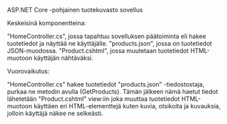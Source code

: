 ASP.NET Core -pohjainen tuotekuvasto sovellus

Keskeisinä komponentteina:

"HomeController.cs", jossa tapahtuu sovelluksen päätoiminta eli hakee tuotetiedot ja näyttää ne käyttäjälle. "products.json", jossa on tuotetiedot JSON-muodossa. "Product.cshtml", jossa muutetaan tuotetiedot HTML-muotoon käyttäjän nähtäväksi.

Vuorovaikutus:

"HomeController.cs" hakee tuotetiedot "products.json" -tiedostostaja, purkaa ne metodin avulla (GetProducts). Tämän jälkeen nämä haetut tiedot lähetetään "Product.cshtml" view:iin joka muuttaa tuotetiedot HTML-muotoon käyttäen eri HTML-elementtejä kuten kuvia, otsikoita ja kuvauksia, jolloin käyttäjä näkee ne selkeästi.
